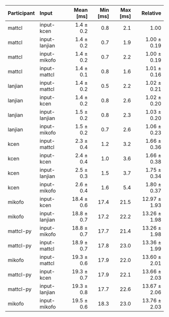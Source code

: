 | Participant | Input | Mean [ms] | Min [ms] | Max [ms] | Relative |
|:---|:---|---:|---:|---:|---:|
| mattcl | input-kcen | 1.4 ± 0.2 | 0.8 | 2.1 | 1.00 |
| mattcl | input-lanjian | 1.4 ± 0.2 | 0.7 | 1.9 | 1.00 ± 0.19 |
| mattcl | input-mikofo | 1.4 ± 0.2 | 0.7 | 2.2 | 1.00 ± 0.19 |
| mattcl | input-mattcl | 1.4 ± 0.1 | 0.8 | 1.6 | 1.01 ± 0.16 |
| lanjian | input-mattcl | 1.4 ± 0.2 | 0.5 | 2.2 | 1.02 ± 0.21 |
| lanjian | input-kcen | 1.4 ± 0.2 | 0.8 | 2.6 | 1.02 ± 0.20 |
| lanjian | input-lanjian | 1.5 ± 0.2 | 0.8 | 2.3 | 1.03 ± 0.20 |
| lanjian | input-mikofo | 1.5 ± 0.2 | 0.7 | 2.6 | 1.06 ± 0.23 |
| kcen | input-mattcl | 2.3 ± 0.4 | 1.2 | 3.2 | 1.66 ± 0.36 |
| kcen | input-kcen | 2.4 ± 0.4 | 1.0 | 3.6 | 1.66 ± 0.38 |
| kcen | input-lanjian | 2.5 ± 0.3 | 1.5 | 3.7 | 1.75 ± 0.34 |
| kcen | input-mikofo | 2.6 ± 0.4 | 1.6 | 5.4 | 1.80 ± 0.37 |
| mikofo | input-kcen | 18.4 ± 0.6 | 17.4 | 21.5 | 12.97 ± 1.93 |
| mikofo | input-lanjian | 18.8 ± 0.7 | 17.2 | 22.2 | 13.26 ± 1.98 |
| mattcl-py | input-mikofo | 18.8 ± 0.7 | 17.7 | 21.4 | 13.26 ± 1.98 |
| mattcl-py | input-mattcl | 18.9 ± 0.7 | 17.8 | 23.0 | 13.36 ± 1.99 |
| mikofo | input-mattcl | 19.3 ± 0.6 | 17.9 | 22.0 | 13.60 ± 2.01 |
| mattcl-py | input-kcen | 19.3 ± 0.7 | 17.9 | 22.1 | 13.66 ± 2.03 |
| mattcl-py | input-lanjian | 19.3 ± 0.8 | 17.7 | 22.6 | 13.67 ± 2.06 |
| mikofo | input-mikofo | 19.5 ± 0.6 | 18.3 | 23.0 | 13.76 ± 2.03 |
